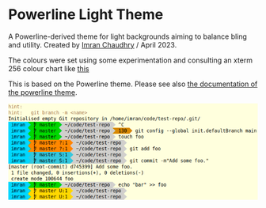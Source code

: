 # Powerline Light Theme

A Powerline-derived theme for light backgrounds aiming to balance bling and utility. Created by [Imran Chaudhry](https://imranchaudhry.com/) / April 2023.

The colours were set using some experimentation and consulting an xterm 256 colour chart like [this](https://github.com/gawin/bash-colors-256)

This is based on the Powerline theme. Please see also [the documentation of the
powerline theme](../powerline/README.md).

![Screenshot](./powerline-light.png?raw=true)
